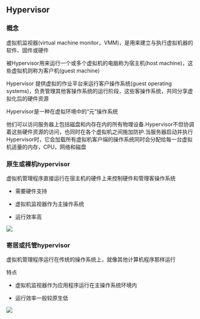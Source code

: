 <!--
 * @Description: 
 * @Version: 1.0
 * @Author: DaLao
 * @Email: dalao_li@163.com
 * @Date: 2021-02-07 18:56:32
 * @LastEditors: dalao
 * @LastEditTime: 2022-04-20 21:37:57
-->

## Hypervisor


### 概念


虚拟机监视器(virtual machine monitor，VMM)，是用来建立与执行虚拟机器的软件、固件或硬件

被Hypervisor用来运行一个或多个虚拟机的电脑称为宿主机(host machine)，这些虚拟机则称为客户机(guest machine)

Hypervisor 提供虚拟的作业平台来运行客户操作系统(guest operating systems)，负责管理其他客操作系统的运行阶段，这些客操作系统，共同分享虚拟化后的硬件资源

Hypervisor是一种在虚拟环境中的“元”操作系统

他们可以访问服务器上包括磁盘和内存在内的所有物理设备.Hypervisor不但协调着这些硬件资源的访问，也同时在各个虚拟机之间施加防护.当服务器启动并执行Hypervisor时，它会加载所有虚拟机客户端的操作系统同时会分配给每一台虚拟机适量的内存，CPU，网络和磁盘



### 原生或裸机hypervisor


虚拟机管理程序直接运行在宿主机的硬件上来控制硬件和管理客操作系统

- 需要硬件支持

- 虚拟机监视器作为主操作系统

- 运行效率高


![](https://cdn.hurra.ltd/img/20210207190941.png)



### 寄居或托管hypervisor


虚拟机管理程序运行在传统的操作系统上，就像其他计算机程序那样运行

特点

- 虚拟机监视器作为应用程序运行在主操作系统环境内

- 运行效率一般较原生低


![](https://cdn.hurra.ltd/img/20210207191615.png)